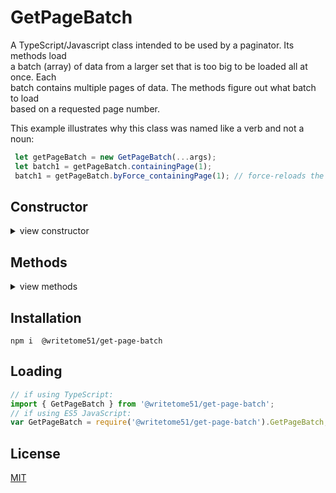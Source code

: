 # GetPageBatch

A TypeScript/Javascript class intended to be used by a paginator. Its methods load  
a batch (array) of data from a larger set that is too big to be loaded all at once. Each  
batch contains multiple pages of data. The methods figure out what batch to load  
based on a requested page number.

This example illustrates why this class was named like a verb and not a noun:
```ts
 let getPageBatch = new GetPageBatch(...args);
 let batch1 = getPageBatch.containingPage(1);
 batch1 = getPageBatch.byForce_containingPage(1); // force-reloads the batch.
```


## Constructor
<details>
<summary>view constructor</summary>

```ts
constructor(
    dataSource: {

        getBatch: (
            batchNumber: number, itemsPerBatch: number, isLastBatch: boolean
        ) => any[];
            // The number of items `getBatch()` returns must match `itemsPerBatch`.
            // If `isLastBatch` is true, it must only return the remaining items 
            // in the dataset and ignore itemsPerBatch.
    },

    batchInfo: {
        currentBatchNumber: number, itemsPerBatch: number, 
        currentBatchNumberIsLast: boolean
    },

    bch2pgTranslator: BatchToPageTranslator
        // Automatically included as a dependency.
        // https://www.npmjs.com/package/@writetome51/batch-to-page-translator
) 
```
</details>


## Methods
<details>
<summary>view methods</summary>

```ts
containingPage(pageNumber): any[]
    // loads and returns batch containing `pageNumber`.
    // If the currently loaded batch already contains that page, it skips the 
    // loading and simply returns the batch.

byForce_containingPage(pageNumber): any[] 
    // loads and returns batch containing `pageNumber` even if it is already 
    // loaded.
```
</details>  


## Installation

`npm i  @writetome51/get-page-batch`

## Loading
```ts
// if using TypeScript:
import { GetPageBatch } from '@writetome51/get-page-batch';
// if using ES5 JavaScript:
var GetPageBatch = require('@writetome51/get-page-batch').GetPageBatch;
```

## License
[MIT](https://choosealicense.com/licenses/mit/)
